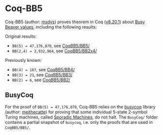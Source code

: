 # Coq-BB5

Coq-BB5 (author: [mxdys](https://github.com/ccz181078)) proves theorem in Coq ([v8.20.1](https://github.com/coq/coq/blob/V8.20.1/INSTALL.md)) about [Busy Beaver values](https://wiki.bbchallenge.org/wiki/Main_Page), including the following results:

Original results:
- `BB(5) = 47,176,870`, see [CoqBB5/BB5/](CoqBB5/BB5/)
- `BB(2,4) = 3,932,964`, see [CoqBB5/BB2x4/](CoqBB5/BB2x4/)

Previously known:
- `BB(4) = 107`, see [CoqBB5/BB4/](CoqBB5/BB4/)
- `BB(3) = 21`, see [CoqBB5/BB3/](CoqBB5/BB3/)
- `BB(2) = 6`, see [CoqBB5/BB2/](CoqBB5/BB2/)

## BusyCoq

For the proof of `BB(5) = 47,176,870`, Coq-BB5 relies on the [busycoq](https://github.com/meithecatte/busycoq/tree/333695b79707189d49f5e560a55c3ab8dda1cdc6) library (author: [meithecatte](https://github.com/meithecatte)) for proving that some individual 5-state 2-symbol Turing machines, called [Sporadic Machines](CoqBB5/BB5/README.md#sporadic-machines), do not halt. The `BusyCoq/` folder contains a partial snapshot of `busycoq`, i.e. only the proofs that are used in `CoqBB5/BB5/`.